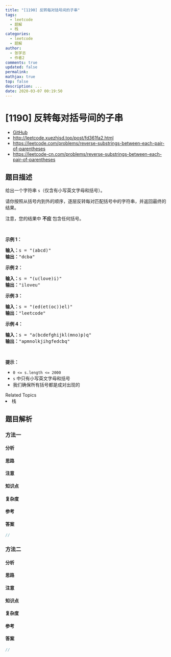 ```yaml
---
title: "[1190] 反转每对括号间的子串"
tags:
  - leetcode
  - 题解
  - 栈
categories:
  - leetcode
  - 题解
author:
  - 张学志
  - 作者2
comments: true
updated: false
permalink:
mathjax: true
top: false
description: ...
date: 2020-03-07 00:19:50
---
```



# [1190] 反转每对括号间的子串
* [GitHub](https://github.com/algoboy101/LeetCodeCrowdsource/tree/master/_posts/QA/%5B1190%5D%20%E5%8F%8D%E8%BD%AC%E6%AF%8F%E5%AF%B9%E6%8B%AC%E5%8F%B7%E9%97%B4%E7%9A%84%E5%AD%90%E4%B8%B2.md)
* http://leetcode.xuezhisd.top/post/fd361fa2.html
* https://leetcode.com/problems/reverse-substrings-between-each-pair-of-parentheses
* https://leetcode-cn.com/problems/reverse-substrings-between-each-pair-of-parentheses


## 题目描述

<p>给出一个字符串&nbsp;<code>s</code>（仅含有小写英文字母和括号）。</p>

<p>请你按照从括号内到外的顺序，逐层反转每对匹配括号中的字符串，并返回最终的结果。</p>

<p>注意，您的结果中 <strong>不应</strong> 包含任何括号。</p>

<p>&nbsp;</p>

<p><strong>示例 1：</strong></p>

<pre><strong>输入：</strong>s = &quot;(abcd)&quot;
<strong>输出：</strong>&quot;dcba&quot;
</pre>

<p><strong>示例 2：</strong></p>

<pre><strong>输入：</strong>s = &quot;(u(love)i)&quot;
<strong>输出：</strong>&quot;iloveu&quot;
</pre>

<p><strong>示例 3：</strong></p>

<pre><strong>输入：</strong>s = &quot;(ed(et(oc))el)&quot;
<strong>输出：</strong>&quot;leetcode&quot;
</pre>

<p><strong>示例 4：</strong></p>

<pre><strong>输入：</strong>s = &quot;a(bcdefghijkl(mno)p)q&quot;
<strong>输出：</strong>&quot;apmnolkjihgfedcbq&quot;
</pre>

<p>&nbsp;</p>

<p><strong>提示：</strong></p>

<ul>
	<li><code>0 &lt;= s.length &lt;= 2000</code></li>
	<li><code>s</code> 中只有小写英文字母和括号</li>
	<li>我们确保所有括号都是成对出现的</li>
</ul>
<div><div>Related Topics</div><div><li>栈</li></div></div>


## 题目解析


### 方法一

#### 分析

#### 思路

#### 注意

#### 知识点

#### 复杂度

#### 参考

#### 答案

```cpp
//
```


### 方法二

#### 分析

#### 思路

#### 注意

#### 知识点

#### 复杂度

#### 参考

#### 答案

```cpp
//
```


